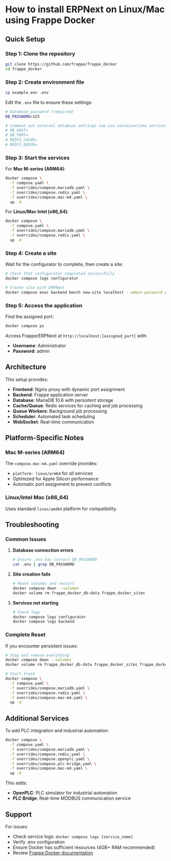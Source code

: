 # How to install ERPNext on Linux/Mac using Frappe Docker

## Quick Setup

### Step 1: Clone the repository

```bash
git clone https://github.com/frappe/frappe_docker
cd frappe_docker
```

### Step 2: Create environment file

```bash
cp example.env .env
```

Edit the `.env` file to ensure these settings:

```bash
# Database password (required)
DB_PASSWORD=123

# Comment out external database settings (we use containerized services)
# DB_HOST=
# DB_PORT=
# REDIS_CACHE=
# REDIS_QUEUE=
```

### Step 3: Start the services

For **Mac M-series (ARM64)**:
```bash
docker compose \
  -f compose.yaml \
  -f overrides/compose.mariadb.yaml \
  -f overrides/compose.redis.yaml \
  -f overrides/compose.mac-m4.yaml \
  up -d
```

For **Linux/Mac Intel (x86_64)**:
```bash
docker compose \
  -f compose.yaml \
  -f overrides/compose.mariadb.yaml \
  -f overrides/compose.redis.yaml \
  up -d
```

### Step 4: Create a site

Wait for the configurator to complete, then create a site:

```bash
# Check that configurator completed successfully
docker compose logs configurator

# Create site with ERPNext
docker compose exec backend bench new-site localhost --admin-password admin --db-root-password 123 --install-app erpnext
```

### Step 5: Access the application

Find the assigned port:

```bash
docker compose ps
```

Access Frappe/ERPNext at `http://localhost:[assigned_port]` with:
- **Username**: Administrator
- **Password**: admin

## Architecture

This setup provides:

- **Frontend**: Nginx proxy with dynamic port assignment
- **Backend**: Frappe application server
- **Database**: MariaDB 10.6 with persistent storage
- **Cache/Queue**: Redis services for caching and job processing
- **Queue Workers**: Background job processing
- **Scheduler**: Automated task scheduling
- **WebSocket**: Real-time communication

## Platform-Specific Notes

### Mac M-series (ARM64)

The `compose.mac-m4.yaml` override provides:
- `platform: linux/arm64` for all services
- Optimized for Apple Silicon performance
- Automatic port assignment to prevent conflicts

### Linux/Intel Mac (x86_64)

Uses standard `linux/amd64` platform for compatibility.

## Troubleshooting

### Common Issues

1. **Database connection errors**
   ```bash
   # Ensure .env has correct DB_PASSWORD
   cat .env | grep DB_PASSWORD
   ```

2. **Site creation fails**
   ```bash
   # Reset volumes and restart
   docker compose down --volumes
   docker volume rm frappe_docker_db-data frappe_docker_sites
   ```

3. **Services not starting**
   ```bash
   # Check logs
   docker compose logs configurator
   docker compose logs backend
   ```

### Complete Reset

If you encounter persistent issues:

```bash
# Stop and remove everything
docker compose down --volumes
docker volume rm frappe_docker_db-data frappe_docker_sites frappe_docker_redis-queue-data

# Start fresh
docker compose \
  -f compose.yaml \
  -f overrides/compose.mariadb.yaml \
  -f overrides/compose.redis.yaml \
  -f overrides/compose.mac-m4.yaml \
  up -d
```

## Additional Services

To add PLC integration and industrial automation:

```bash
docker compose \
  -f compose.yaml \
  -f overrides/compose.mariadb.yaml \
  -f overrides/compose.redis.yaml \
  -f overrides/compose.openplc.yaml \
  -f overrides/compose.plc-bridge.yaml \
  -f overrides/compose.mac-m4.yaml \
  up -d
```

This adds:
- **OpenPLC**: PLC simulator for industrial automation
- **PLC Bridge**: Real-time MODBUS communication service

## Support

For issues:
- Check service logs: `docker compose logs [service_name]`
- Verify .env configuration
- Ensure Docker has sufficient resources (4GB+ RAM recommended)
- Review [Frappe Docker documentation](https://github.com/frappe/frappe_docker)